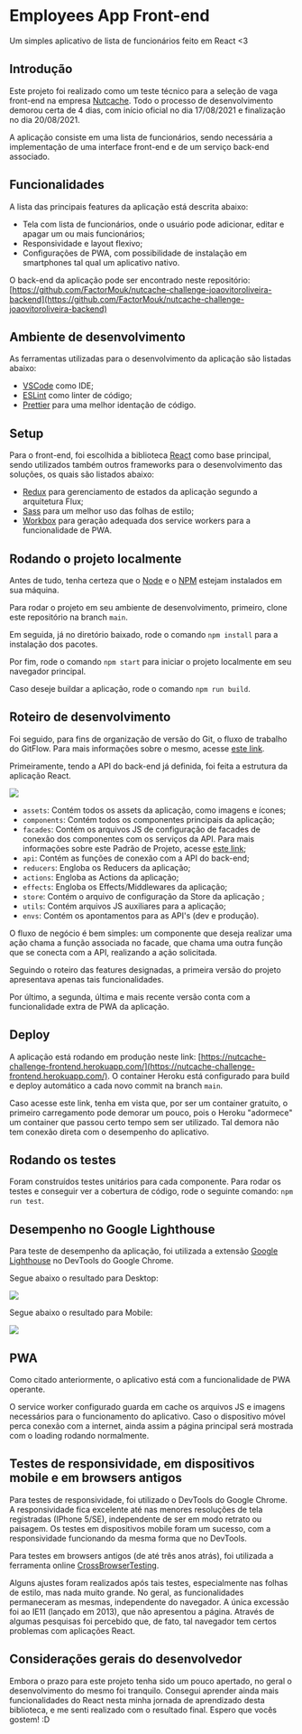 # Employees App Front-end

Um simples aplicativo de lista de funcionários feito em React <3

## Introdução

Este projeto foi realizado como um teste técnico para a seleção de vaga front-end na empresa [Nutcache](https://www.nutcache.com/).
Todo o processo de desenvolvimento demorou certa de 4 dias, com início oficial no dia 17/08/2021 e finalização no dia 20/08/2021.

A aplicação consiste em uma lista de funcionários, sendo necessária a implementação de uma interface front-end e de um serviço back-end associado.

## Funcionalidades

A lista das principais features da aplicação está descrita abaixo:

- Tela com lista de funcionários, onde o usuário pode adicionar, editar e apagar um ou mais funcionários;
- Responsividade e layout flexivo;
- Configurações de PWA, com possibilidade de instalação em smartphones tal qual um aplicativo nativo.

O back-end da aplicação pode ser encontrado neste repositório: [https://github.com/FactorMouk/nutcache-challenge-joaovitoroliveira-backend](https://github.com/FactorMouk/nutcache-challenge-joaovitoroliveira-backend)

## Ambiente de desenvolvimento

As ferramentas utilizadas para o desenvolvimento da aplicação são listadas abaixo:

- [VSCode](https://code.visualstudio.com/) como IDE;
- [ESLint](https://eslint.org/) como linter de código;
- [Prettier](https://prettier.io/) para uma melhor identação de código.

## Setup

Para o front-end, foi escolhida a biblioteca [React](https://pt-br.reactjs.org/) como base principal, sendo utilizados também outros frameworks para o desenvolvimento das soluções, os quais são listados abaixo:

- [Redux](https://redux.js.org/) para gerenciamento de estados da aplicação segundo a arquitetura Flux;
- [Sass](https://sass-lang.com/) para um melhor uso das folhas de estilo;
- [Workbox](https://developers.google.com/web/tools/workbox) para geração adequada dos service workers para a funcionalidade de PWA.

## Rodando o projeto localmente

Antes de tudo, tenha certeza que o [Node](https://nodejs.org/en/) e o [NPM](https://www.npmjs.com/) estejam instalados em sua máquina.

Para rodar o projeto em seu ambiente de desenvolvimento, primeiro, clone este repositório na branch `main`.

Em seguida, já no diretório baixado, rode o comando `npm install` para a instalação dos pacotes.

Por fim, rode o comando `npm start` para iniciar o projeto localmente em seu navegador principal.

Caso deseje buildar a aplicação, rode o comando `npm run build`.

## Roteiro de desenvolvimento

Foi seguido, para fins de organização de versão do Git, o fluxo de trabalho do GitFlow. Para mais informações sobre o mesmo, acesse [este link](https://www.atlassian.com/br/git/tutorials/comparing-workflows/gitflow-workflow).

Primeiramente, tendo a API do back-end já definida, foi feita a estrutura da aplicação React.

<img src="https://drive.google.com/uc?export=view&id=1zhk4OLxrkF04mkAGl4s2ksIUzWYPsJHO">

- `assets`: Contém todos os assets da aplicação, como imagens e ícones;
- `components`: Contém todos os componentes principais da aplicação;
- `facades`: Contém os arquivos JS de configuração de facades de conexão dos componentes com os serviços da API. Para mais informações sobre este Padrão de Projeto, acesse [este link](https://refactoring.guru/pt-br/design-patterns/facade);
- `api`: Contém as funções de conexão com a API do back-end;
- `reducers`: Engloba os Reducers da aplicação;
- `actions`: Engloba as Actions da aplicação;
- `effects`: Engloba os Effects/Middlewares da aplicação;
- `store`: Contém o arquivo de configuração da Store da aplicação ;
- `utils`: Contém arquivos JS auxiliares para a aplicação;
- `envs`: Contém os apontamentos para as API's (dev e produção).

O fluxo de negócio é bem simples: um componente que deseja realizar uma ação chama a função associada no facade, que chama uma outra função que se conecta com a API, realizando a ação solicitada.

Seguindo o roteiro das features designadas, a primeira versão do projeto apresentava apenas tais funcionalidades.

Por último, a segunda, última e mais recente versão conta com a funcionalidade extra de PWA da aplicação.

## Deploy

A aplicação está rodando em produção neste link: [https://nutcache-challenge-frontend.herokuapp.com/](https://nutcache-challenge-frontend.herokuapp.com/).
O container Heroku está configurado para build e deploy automático a cada novo commit na branch `main`.

Caso acesse este link, tenha em vista que, por ser um container gratuito, o primeiro carregamento pode demorar um pouco, pois o Heroku "adormece" um container que passou certo tempo sem ser utilizado. Tal demora não tem conexão direta com o desempenho do aplicativo.

## Rodando os testes

Foram construídos testes unitários para cada componente. Para rodar os testes e conseguir ver a cobertura de código, rode o seguinte comando: `npm run test`.

## Desempenho no Google Lighthouse

Para teste de desempenho da aplicação, foi utilizada a extensão [Google Lighthouse](https://developers.google.com/web/tools/lighthouse?hl=pt-br) no DevTools do Google Chrome.

Segue abaixo o resultado para Desktop:

<img src="https://drive.google.com/uc?export=view&id=1S62cdqp_iIy1OgqbtwmnOgVQx2hHG3OZ">

Segue abaixo o resultado para Mobile:

<img src="https://drive.google.com/uc?export=view&id=1ZhAcwBiZ5svJL5kHy2UA_8n50SpXS1PV">

## PWA

Como citado anteriormente, o aplicativo está com a funcionalidade de PWA operante.

O service worker configurado guarda em cache os arquivos JS e imagens necessários para o funcionamento do aplicativo. Caso o dispositivo móvel perca conexão com a internet, ainda assim a página principal será mostrada com o loading rodando normalmente.

## Testes de responsividade, em dispositivos mobile e em browsers antigos

Para testes de responsividade, foi utilizado o DevTools do Google Chrome. A responsividade fica excelente até nas menores resoluções de tela registradas (IPhone 5/SE), independente de ser em modo retrato ou paisagem.
Os testes em dispositivos mobile foram um sucesso, com a responsividade funcionando da mesma forma que no DevTools.

Para testes em browsers antigos (de até três anos atrás), foi utilizada a ferramenta online [CrossBrowserTesting](https://app.crossbrowsertesting.com/).

Alguns ajustes foram realizados após tais testes, especialmente nas folhas de estilo, mas nada muito grande. No geral, as funcionalidades permaneceram as mesmas, independente do navegador. A única excessão foi ao IE11 (lançado em 2013), que não apresentou a página. Através de algumas pesquisas foi percebido que, de fato, tal navegador tem certos problemas com aplicações React.

## Considerações gerais do desenvolvedor

Embora o prazo para este projeto tenha sido um pouco apertado, no geral o desenvolvimento do mesmo foi tranquilo. Consegui aprender ainda mais funcionalidades do React nesta minha jornada de aprendizado desta biblioteca, e me senti realizado com o resultado final. Espero que vocês gostem! :D
